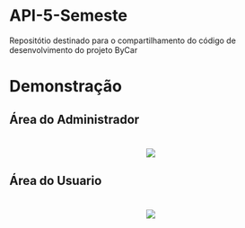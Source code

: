 ﻿# API-5-Semeste
 Repositótio destinado para o compartilhamento do código de desenvolvimento do projeto ByCar
 
 # Demonstração
 ## Área do Administrador 
 <h1 align="center">
	<img src="https://github.com/Pedro-Landin/API-5-Semeste/blob/main/demonstra%C3%A7%C3%A3o/GIF_adm.gif"  />
</h1>

## Área do Usuario 
 <h1 align="center">
	<img src="https://github.com/Pedro-Landin/API-5-Semeste/blob/main/demonstra%C3%A7%C3%A3o/GIF_usuario.gif"  />
</h1>


